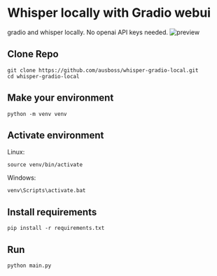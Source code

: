 # Whisper locally with Gradio webui
gradio and whisper locally. No openai API keys needed.
![preview](https://i.imgur.com/Z3fsehVl.png)

## Clone Repo
```
git clone https://github.com/ausboss/whisper-gradio-local.git
cd whisper-gradio-local
```

## Make your environment
```
python -m venv venv
```
## Activate environment

Linux:
```
source venv/bin/activate
```
Windows:
```
venv\Scripts\activate.bat
```
## Install requirements
```
pip install -r requirements.txt
```

## Run

```
python main.py
```
